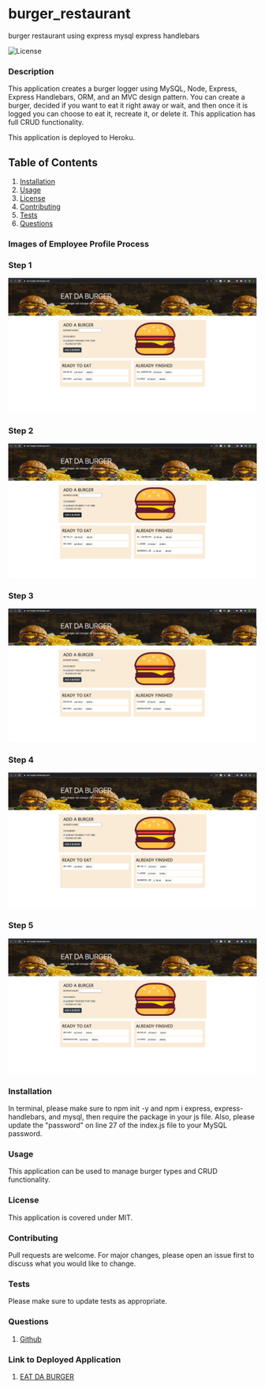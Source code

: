 # burger_restaurant
burger restaurant using express mysql express handlebars 


![License](https://img.shields.io/badge/License-MIT-yellow.svg)

### Description
This application creates a burger logger using MySQL, Node, Express, Express Handlebars, ORM, and an MVC design pattern. You can create a burger, decided if you want to eat it right away or wait, and then once it is logged you can choose to eat it, recreate it, or delete it. This application has full CRUD functionality. 

This application is deployed to Heroku.

    
## Table of Contents
1. [Installation](#installation)
2. [Usage](#usage)
3. [License](#license)
4. [Contributing](#contributing)
5. [Tests](#tests)
6. [Questions](#questions)

### Images of Employee Profile Process

### Step 1

![step 1](assets/images/step1.png)

### Step 2

![step 1](assets/images/step2.png)

### Step 3

![step 1](assets/images/step3.png)

### Step 4

![step 1](assets/images/step4.png)

### Step 5

![step 1](assets/images/step5.png)



### Installation
In terminal, please make sure to npm init -y and npm i express, express-handlebars, and mysql, then require the package in your js file. Also, please update the "password" on line 27 of the index.js file to your MySQL password. 

### Usage
This application can be used to manage burger types and CRUD functionality. 

### License 

This application is covered under MIT.


### Contributing 
Pull requests are welcome. For major changes, please open an issue first to discuss what you would like to change.

### Tests
Please make sure to update tests as appropriate.


### Questions
1. [Github](https://github.com/nicoleremy95)

### Link to Deployed Application
1. [EAT DA BURGER](https://ner-burger.herokuapp.com/)
    
     